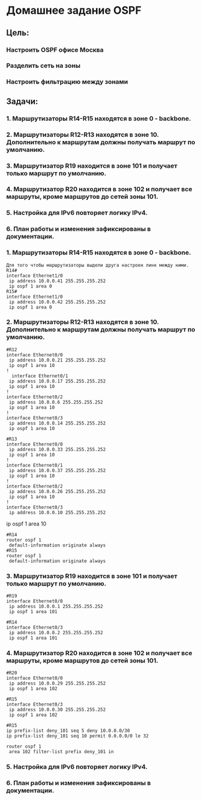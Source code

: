     
# Домашнее задание OSPF
## Цель:
### Настроить OSPF офисе Москва
### Разделить сеть на зоны
### Настроить фильтрацию между зонами

## Задачи:
### 1.	Маршрутизаторы R14-R15 находятся в зоне 0 - backbone.
### 2.	Маршрутизаторы R12-R13 находятся в зоне 10. Дополнительно к маршрутам должны получать маршрут по умолчанию.
### 3.	Маршрутизатор R19 находится в зоне 101 и получает только маршрут по умолчанию.
### 4.	Маршрутизатор R20 находится в зоне 102 и получает все маршруты, кроме маршрутов до сетей зоны 101.
### 5.	Настройка для IPv6 повторяет логику IPv4.
### 6.	План работы и изменения зафиксированы в документации.

### 1.	Маршрутизаторы R14-R15 находятся в зоне 0 - backbone.
    Для того чтобы маршрутизаторы выдели друга настроен линк между ними.
    R14#
    interface Ethernet1/0
     ip address 10.0.0.41 255.255.255.252
     ip ospf 1 area 0
    R15#
    interface Ethernet1/0
     ip address 10.0.0.42 255.255.255.252
     ip ospf 1 area 0



### 2.	Маршрутизаторы R12-R13 находятся в зоне 10. Дополнительно к маршрутам должны получать маршрут по умолчанию.

    #R12
    interface Ethernet0/0
     ip address 10.0.0.21 255.255.255.252
     ip ospf 1 area 10
    !
      interface Ethernet0/1
     ip address 10.0.0.17 255.255.255.252
     ip ospf 1 area 10
    !
    interface Ethernet0/2
     ip address 10.0.0.6 255.255.255.252
     ip ospf 1 area 10
    !
    interface Ethernet0/3
     ip address 10.0.0.14 255.255.255.252
     ip ospf 1 area 10

    #R13
    interface Ethernet0/0
     ip address 10.0.0.33 255.255.255.252
     ip ospf 1 area 10
    !
    interface Ethernet0/1
     ip address 10.0.0.37 255.255.255.252
     ip ospf 1 area 10
    !
    interface Ethernet0/2
     ip address 10.0.0.26 255.255.255.252
     ip ospf 1 area 10
    !
    interface Ethernet0/3
     ip address 10.0.0.10 255.255.255.252
 ip ospf 1 area 10

    #R14
    router ospf 1
     default-information originate always
    #R15
    router ospf 1
     default-information originate always

### 3.	Маршрутизатор R19 находится в зоне 101 и получает только маршрут по умолчанию.

    #R19
    interface Ethernet0/0
     ip address 10.0.0.1 255.255.255.252
     ip ospf 1 area 101

    #R14
    interface Ethernet0/3
     ip address 10.0.0.2 255.255.255.252
     ip ospf 1 area 101

### 4.	Маршрутизатор R20 находится в зоне 102 и получает все маршруты, кроме маршрутов до сетей зоны 101.

    #R20
    interface Ethernet0/0
     ip address 10.0.0.29 255.255.255.252
     ip ospf 1 area 102

    #R15
    interface Ethernet0/3
     ip address 10.0.0.30 255.255.255.252
     ip ospf 1 area 102

    #R15
    ip prefix-list deny_101 seq 5 deny 10.0.0.0/30
    ip prefix-list deny_101 seq 10 permit 0.0.0.0/0 le 32

    router ospf 1
     area 102 filter-list prefix deny_101 in

### 5.	Настройка для IPv6 повторяет логику IPv4.
### 6.	План работы и изменения зафиксированы в документации.
